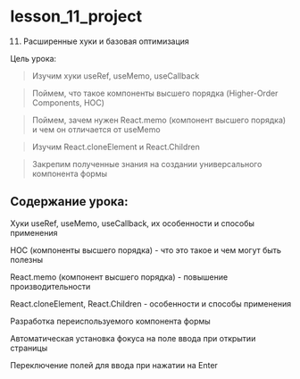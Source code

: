 # lesson_11_project

11. Расширенные хуки и базовая оптимизация

Цель урока:

> Изучим хуки useRef, useMemo, useCallback

> Поймем, что такое компоненты высшего порядка (Higher-Order Components, HOC)

> Поймем, зачем нужен React.memo (компонент высшего порядка) и чем он отличается от useMemo

> Изучим React.cloneElement и React.Children

> Закрепим полученные знания на создании универсального компонента формы

## Содержание урока:

Хуки useRef, useMemo, useCallback, их особенности и способы применения

HOC (компоненты высшего порядка) - что это такое и чем могут быть полезны

React.memo (компонент высшего порядка) - повышение производительности

React.cloneElement, React.Children - особенности и способы применения

Разработка переиспользуемого компонента формы

Автоматическая установка фокуса на поле ввода при открытии страницы

Переключение полей для ввода при нажатии на Enter
